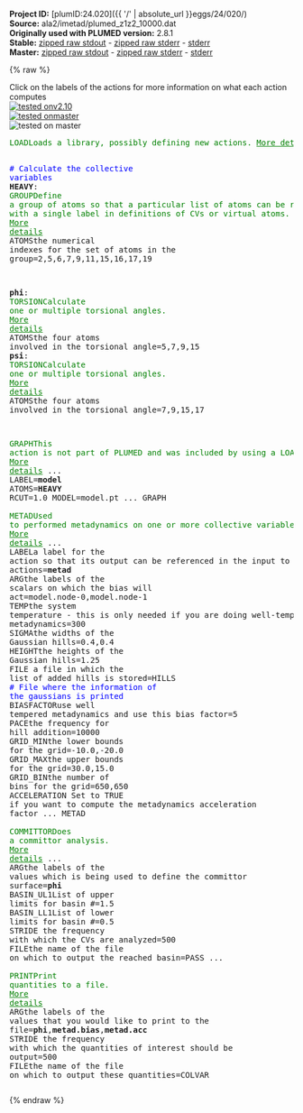 **Project ID:** [plumID:24.020]({{ '/' | absolute_url }}eggs/24/020/)  
**Source:** ala2/imetad/plumed_z1z2_10000.dat  
**Originally used with PLUMED version:** 2.8.1  
**Stable:** [zipped raw stdout](plumed_z1z2_10000.dat.plumed.stdout.txt.zip) - [zipped raw stderr](plumed_z1z2_10000.dat.plumed.stderr.txt.zip) - [stderr](plumed_z1z2_10000.dat.plumed.stderr)  
**Master:** [zipped raw stdout](plumed_z1z2_10000.dat.plumed_master.stdout.txt.zip) - [zipped raw stderr](plumed_z1z2_10000.dat.plumed_master.stderr.txt.zip) - [stderr](plumed_z1z2_10000.dat.plumed_master.stderr)  

{% raw %}
<div class="plumedpreheader">
<div class="headerInfo" id="value_details_data/ala2/imetad/plumed_z1z2_10000.dat"> Click on the labels of the actions for more information on what each action computes </div>
<div class="containerBadge">
<div class="headerBadge"><a href="plumed_z1z2_10000.dat.plumed.stderr"><img src="https://img.shields.io/badge/v2.10-failed-red.svg" alt="tested onv2.10" /></a></div>
<div class="headerBadge"><a href="plumed_z1z2_10000.dat.plumed_master.stderr"><img src="https://img.shields.io/badge/master-failed-red.svg" alt="tested onmaster" /></a></div>
<div class="headerBadge"><img src="https://img.shields.io/badge/with-LOAD-yellow.svg" alt="tested on master" /></div>
</div>
</div>
<pre class="plumedlisting">
<span class="plumedtooltip" style="color:green">LOAD<span class="right">Loads a library, possibly defining new actions. <a href="https://www.plumed.org/doc-master/user-doc/html/LOAD" style="color:green">More details</a><i></i></span></span> <span class="plumedtooltip">FILE<span class="right">file to be loaded<i></i></span></span>=Graph.cpp

<span style="color:blue" class="comment"># Calculate the collective variables</span>
<span style="display:none;" id="data/ala2/imetad/plumed_z1z2_10000.dat">The LOAD action with label <b></b> calculates something</span><b name="data/ala2/imetad/plumed_z1z2_10000.datHEAVY" onclick='showPath("data/ala2/imetad/plumed_z1z2_10000.dat","data/ala2/imetad/plumed_z1z2_10000.datHEAVY","data/ala2/imetad/plumed_z1z2_10000.datHEAVY","brown")'>HEAVY</b>: <span class="plumedtooltip" style="color:green">GROUP<span class="right">Define a group of atoms so that a particular list of atoms can be referenced with a single label in definitions of CVs or virtual atoms. <a href="https://www.plumed.org/doc-master/user-doc/html/GROUP" style="color:green">More details</a><i></i></span></span> <span class="plumedtooltip">ATOMS<span class="right">the numerical indexes for the set of atoms in the group<i></i></span></span>=2,5,6,7,9,11,15,16,17,19

<span style="display:none;" id="data/ala2/imetad/plumed_z1z2_10000.datHEAVY">The GROUP action with label <b>HEAVY</b> calculates something</span><b name="data/ala2/imetad/plumed_z1z2_10000.datphi" onclick='showPath("data/ala2/imetad/plumed_z1z2_10000.dat","data/ala2/imetad/plumed_z1z2_10000.datphi","data/ala2/imetad/plumed_z1z2_10000.datphi","brown")'>phi</b>: <span class="plumedtooltip" style="color:green">TORSION<span class="right">Calculate one or multiple torsional angles. <a href="https://www.plumed.org/doc-master/user-doc/html/TORSION" style="color:green">More details</a><i></i></span></span> <span class="plumedtooltip">ATOMS<span class="right">the four atoms involved in the torsional angle<i></i></span></span>=5,7,9,15
<span style="display:none;" id="data/ala2/imetad/plumed_z1z2_10000.datphi">The TORSION action with label <b>phi</b> calculates the following quantities:<table  align="center" frame="void" width="95%" cellpadding="5%"><tr><td width="5%"><b> Quantity </b>  </td><td><b> Description </b> </td></tr><tr><td width="5%">phi.value</td><td>the TORSION involving these atoms</td></tr></table></span><b name="data/ala2/imetad/plumed_z1z2_10000.datpsi" onclick='showPath("data/ala2/imetad/plumed_z1z2_10000.dat","data/ala2/imetad/plumed_z1z2_10000.datpsi","data/ala2/imetad/plumed_z1z2_10000.datpsi","brown")'>psi</b>: <span class="plumedtooltip" style="color:green">TORSION<span class="right">Calculate one or multiple torsional angles. <a href="https://www.plumed.org/doc-master/user-doc/html/TORSION" style="color:green">More details</a><i></i></span></span> <span class="plumedtooltip">ATOMS<span class="right">the four atoms involved in the torsional angle<i></i></span></span>=7,9,15,17

<span style="display:none;" id="data/ala2/imetad/plumed_z1z2_10000.datpsi">The TORSION action with label <b>psi</b> calculates the following quantities:<table  align="center" frame="void" width="95%" cellpadding="5%"><tr><td width="5%"><b> Quantity </b>  </td><td><b> Description </b> </td></tr><tr><td width="5%">psi.value</td><td>the TORSION involving these atoms</td></tr></table></span><span class="plumedtooltip" style="color:green">GRAPH<span class="right">This action is not part of PLUMED and was included by using a LOAD command <a href="https://www.plumed.org/doc-master/user-doc/html/LOAD" style="color:green">More details</a><i></i></span></span> ...
 LABEL=<b name="data/ala2/imetad/plumed_z1z2_10000.datmodel" onclick='showPath("data/ala2/imetad/plumed_z1z2_10000.dat","data/ala2/imetad/plumed_z1z2_10000.datmodel","data/ala2/imetad/plumed_z1z2_10000.datmodel","brown")'>model</b>
 ATOMS=<b name="data/ala2/imetad/plumed_z1z2_10000.datHEAVY">HEAVY</b>
 RCUT=1.0
 MODEL=model.pt
... GRAPH
<br/><span class="plumedtooltip" style="color:green">METAD<span class="right">Used to performed metadynamics on one or more collective variables. <a href="https://www.plumed.org/doc-master/user-doc/html/METAD" style="color:green">More details</a><i></i></span></span> ...
 <span class="plumedtooltip">LABEL<span class="right">a label for the action so that its output can be referenced in the input to other actions<i></i></span></span>=<b name="data/ala2/imetad/plumed_z1z2_10000.datmetad" onclick='showPath("data/ala2/imetad/plumed_z1z2_10000.dat","data/ala2/imetad/plumed_z1z2_10000.datmetad","data/ala2/imetad/plumed_z1z2_10000.datmetad","brown")'>metad</b>
 <span class="plumedtooltip">ARG<span class="right">the labels of the scalars on which the bias will act<i></i></span></span>=model.node-0,model.node-1
 <span class="plumedtooltip">TEMP<span class="right">the system temperature - this is only needed if you are doing well-tempered metadynamics<i></i></span></span>=300
 <span class="plumedtooltip">SIGMA<span class="right">the widths of the Gaussian hills<i></i></span></span>=0.4,0.4
 <span class="plumedtooltip">HEIGHT<span class="right">the heights of the Gaussian hills<i></i></span></span>=1.25
 <span class="plumedtooltip">FILE<span class="right"> a file in which the list of added hills is stored<i></i></span></span>=HILLS   <span style="color:blue" class="comment"># File where the information of the gaussians is printed</span>
 <span class="plumedtooltip">BIASFACTOR<span class="right">use well tempered metadynamics and use this bias factor<i></i></span></span>=5
 <span class="plumedtooltip">PACE<span class="right">the frequency for hill addition<i></i></span></span>=10000
 <span class="plumedtooltip">GRID_MIN<span class="right">the lower bounds for the grid<i></i></span></span>=-10.0,-20.0 
 <span class="plumedtooltip">GRID_MAX<span class="right">the upper bounds for the grid<i></i></span></span>=30.0,15.0 
 <span class="plumedtooltip">GRID_BIN<span class="right">the number of bins for the grid<i></i></span></span>=650,650
 <span class="plumedtooltip">ACCELERATION<span class="right"> Set to TRUE if you want to compute the metadynamics acceleration factor<i></i></span></span>
... METAD
<br/><span style="display:none;" id="data/ala2/imetad/plumed_z1z2_10000.datmetad">The METAD action with label <b>metad</b> calculates the following quantities:<table  align="center" frame="void" width="95%" cellpadding="5%"><tr><td width="5%"><b> Quantity </b>  </td><td><b> Description </b> </td></tr><tr><td width="5%">metad.bias</td><td>the instantaneous value of the bias potential</td></tr><tr><td width="5%">metad.acc</td><td>the metadynamics acceleration factor</td></tr></table></span><span class="plumedtooltip" style="color:green">COMMITTOR<span class="right">Does a committor analysis. <a href="https://www.plumed.org/doc-master/user-doc/html/COMMITTOR" style="color:green">More details</a><i></i></span></span> ...
   <span class="plumedtooltip">ARG<span class="right">the labels of the values which is being used to define the committor surface<i></i></span></span>=<b name="data/ala2/imetad/plumed_z1z2_10000.datphi">phi</b>
   <span class="plumedtooltip">BASIN_UL1<span class="right">List of upper limits for basin #<i></i></span></span>=1.5
   <span class="plumedtooltip">BASIN_LL1<span class="right">List of lower limits for basin #<i></i></span></span>=0.5
   <span class="plumedtooltip">STRIDE<span class="right"> the frequency with which the CVs are analyzed<i></i></span></span>=500
   <span class="plumedtooltip">FILE<span class="right">the name of the file on which to output the reached basin<i></i></span></span>=PASS
...
<br/><span class="plumedtooltip" style="color:green">PRINT<span class="right">Print quantities to a file. <a href="https://www.plumed.org/doc-master/user-doc/html/PRINT" style="color:green">More details</a><i></i></span></span> <span class="plumedtooltip">ARG<span class="right">the labels of the values that you would like to print to the file<i></i></span></span>=<b name="data/ala2/imetad/plumed_z1z2_10000.datphi">phi</b>,<b name="data/ala2/imetad/plumed_z1z2_10000.datmetad">metad.bias</b>,<b name="data/ala2/imetad/plumed_z1z2_10000.datmetad">metad.acc</b> <span class="plumedtooltip">STRIDE<span class="right"> the frequency with which the quantities of interest should be output<i></i></span></span>=500 <span class="plumedtooltip">FILE<span class="right">the name of the file on which to output these quantities<i></i></span></span>=COLVAR
</pre>
{% endraw %}
